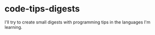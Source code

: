 # code-tips-digests
I'll try to create small digests with programming tips in the languages I'm learning.
